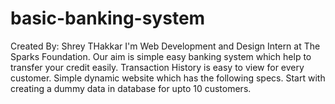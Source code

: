 # basic-banking-system
Created By: Shrey THakkar I'm Web Development and Design Intern at The Sparks Foundation. Our aim is simple easy banking system which help to transfer your credit easily. Transaction History is easy to view for every customer. Simple dynamic website which has the following specs. Start with creating a dummy data in database for upto 10 customers.
